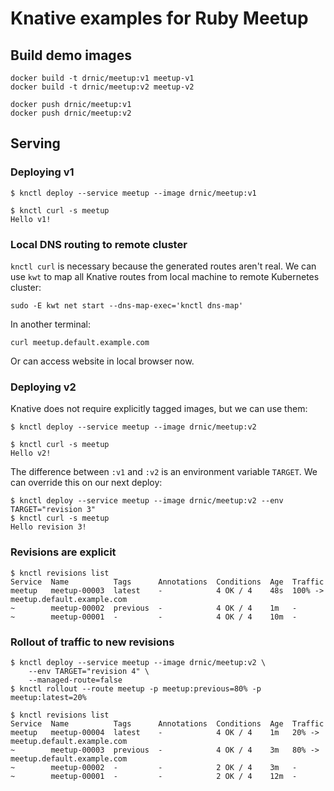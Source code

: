 # Knative examples for Ruby Meetup

## Build demo images

```shell
docker build -t drnic/meetup:v1 meetup-v1
docker build -t drnic/meetup:v2 meetup-v2

docker push drnic/meetup:v1
docker push drnic/meetup:v2
```

## Serving

### Deploying v1

```console
$ knctl deploy --service meetup --image drnic/meetup:v1

$ knctl curl -s meetup
Hello v1!
```

### Local DNS routing to remote cluster

`knctl curl` is necessary because the generated routes aren't real. We can use `kwt` to map all Knative routes from local machine to remote Kubernetes cluster:

```shell
sudo -E kwt net start --dns-map-exec='knctl dns-map'
```

In another terminal:

```shell
curl meetup.default.example.com
```

Or can access website in local browser now.

### Deploying v2

Knative does not require explicitly tagged images, but we can use them:

```console
$ knctl deploy --service meetup --image drnic/meetup:v2

$ knctl curl -s meetup
Hello v2!
```

The difference between `:v1` and `:v2` is an environment variable `TARGET`. We can override this on our next deploy:

```console
$ knctl deploy --service meetup --image drnic/meetup:v2 --env TARGET="revision 3"
$ knctl curl -s meetup
Hello revision 3!
```

### Revisions are explicit

```console
$ knctl revisions list
Service  Name          Tags      Annotations  Conditions  Age  Traffic
meetup   meetup-00003  latest    -            4 OK / 4    48s  100% -> meetup.default.example.com
~        meetup-00002  previous  -            4 OK / 4    1m   -
~        meetup-00001  -         -            4 OK / 4    10m  -
```

### Rollout of traffic to new revisions

```console
$ knctl deploy --service meetup --image drnic/meetup:v2 \
    --env TARGET="revision 4" \
    --managed-route=false
$ knctl rollout --route meetup -p meetup:previous=80% -p meetup:latest=20%

$ knctl revisions list
Service  Name          Tags      Annotations  Conditions  Age  Traffic
meetup   meetup-00004  latest    -            4 OK / 4    1m   20% -> meetup.default.example.com
~        meetup-00003  previous  -            4 OK / 4    3m   80% -> meetup.default.example.com
~        meetup-00002  -         -            2 OK / 4    3m   -
~        meetup-00001  -         -            2 OK / 4    12m  -
```
